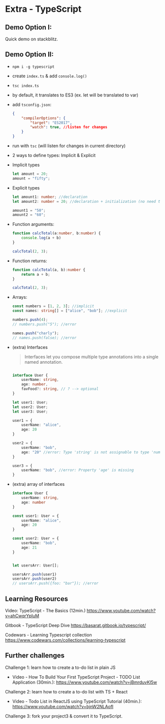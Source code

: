 

# Extra - TypeScript


## Demo Option I:

Quick demo on stackblitz.


## Demo Option II:

- `npm i -g typescript`

- create `index.ts` & add `console.log()`

- `tsc index.ts`

- by default, it translates to ES3 (ex. let will be translated to var)

- add `tsconfig.json`:

    ```json
    {
        "compilerOptions": {
            "target": "ES2017",
            "watch": true, //listen for changes
        }
    }
    ```


- run with `tsc` (will listen for changes in current directory)

- 2 ways to define types: Implicit & Explicit

- Implicit types

    ```ts
    let amount = 20;
    amount = "fifty";
    ```

- Explicit types

    ```ts
    let amount1: number; //declaration
    let amount2: number = 20; //declaration + initialization (no need to add explicit type)

    amount1 = "50";
    amount2 = "60";
    ```


- Function arguments:

    ```ts
    function calcTotal(a:number, b:number) {
        console.log(a + b)
    }

    calcTotal(2, 3);
    ```


- Function returns:

    ```ts
    function calcTotal(a, b):number {
        return a + b;
    }

    calcTotal(2, 3);
    ```


- Arrays:

    ```ts
    const numbers = [1, 2, 3]; //implicit
    const names: string[] = ["alice", "bob"]; //explicit

    numbers.push(4);
    // numbers.push("5"); //error

    names.push("charly");
    // names.push(false); //error
    ```


- (extra) Interfaces

    > Interfaces let you compose multiple type annotations into a single named annotation. 

    ```ts

    interface User {
        userName: string,
        age: number,
        favFood?: string, // ? --> optional
    }

    let user1: User;
    let user2: User;
    let user3: User;

    user1 = {
        userName: "alice",
        age: 20
    }

    user2 = {
        userName: "bob",
        age: "20" //error: Type 'string' is not assignable to type 'number'.
    }

    user3 = {
        userName: "bob", //error: Property 'age' is missing
    }

    ```


- (extra) array of interfaces

    ```ts
    interface User {
        userName: string,
        age: number
    }

    const user1: User = {
        userName: "alice",
        age: 20
    }

    const user2: User = {
        userName: "bob",
        age: 21
    }


    let usersArr: User[];

    usersArr.push(user1)
    usersArr.push(user2)
    // usersArr.push({foo: "bar"}); //error

    ```



## Learning Resources

Video: TypeScript - The Basics (12min.)
https://www.youtube.com/watch?v=ahCwqrYpIuM


Gitbook - TypeScript Deep Dive 
https://basarat.gitbook.io/typescript/

Codewars - Learning Typescript collection
https://www.codewars.com/collections/learning-typescript



## Further challenges

Challenge 1: learn how to create a to-do list in plain JS
  - Video - How To Build Your First TypeScript Project - TODO List Application (30min.): https://www.youtube.com/watch?v=jBmrduvKl5w


Challenge 2: learn how to create a to-do list with TS + React
  - Video - Todo List in ReactJS using TypeScript Tutorial (40min.): https://www.youtube.com/watch?v=bjnW2NLAofI


Challenge 3: fork your project3 & convert it to TypeScript.
  


